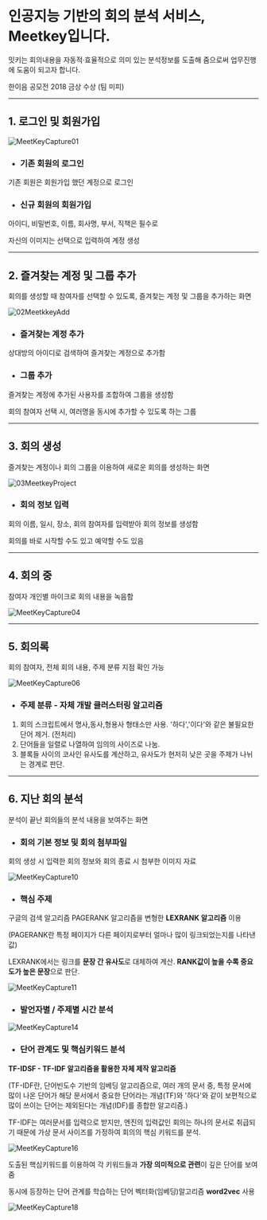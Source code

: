 # 인공지능 기반의 회의 분석 서비스, Meetkey입니다.

밋키는 회의내용을 자동적·효율적으로 의미 있는 분석정보를 도출해 줌으로써 업무진행에 도움이 되고자 합니다.

한이음 공모전 2018 금상 수상 (팀 미피)

***
## 1. 로그인 및 회원가입

![MeetKeyCapture01](https://user-images.githubusercontent.com/39908077/57983074-d63d6700-7a88-11e9-86ce-b9983c74dd08.png)


* ### 기존 회원의 로그인
기존 회원은 회원가입 했던 계정으로 로그인

* ### 신규 회원의 회원가입
아이디, 비밀번호, 이름, 회사명, 부서, 직책은 필수로

자신의 이미지는 선택으로 입력하여 계정 생성

***
## 2. 즐겨찾는 계정 및 그룹 추가
회의를 생성할 때 참여자를 선택할 수 있도록, 즐겨찾는 계정 및 그룹을 추가하는 화면

![02MeetkkeyAdd](https://user-images.githubusercontent.com/39908077/57983489-6382ba80-7a8d-11e9-9101-8a45e3f212e5.png)

* ### 즐겨찾는 계정 추가
상대방의 아이디로 검색하여 즐겨찾는 계정으로 추가함

* ### 그룹 추가
즐겨찾는 계정에 추가된 사용자를 조합하여 그룹을 생성함

회의 참여자 선택 시, 여러명을 동시에 추가할 수 있도록 하는 그룹

***
## 3. 회의 생성
즐겨찾는 계정이나 회의 그룹을 이용하여 새로운 회의를 생성하는 화면

![03MeetkeyProject](https://user-images.githubusercontent.com/39908077/57983508-8dd47800-7a8d-11e9-88f1-0da9d4c1735e.png)

* ### 회의 정보 입력
회의 이름, 일시, 장소, 회의 참여자를 입력받아 회의 정보를 생성함

회의를 바로 시작할 수도 있고 예약할 수도 있음

***
## 4. 회의 중
참여자 개인별 마이크로 회의 내용을 녹음함

![MeetKeyCapture04](https://user-images.githubusercontent.com/39908077/57983118-36340d80-7a89-11e9-8aa0-f15147eb301b.png)

***
## 5. 회의록
회의 참여자, 전체 회의 내용, 주제 분류 지점 확인 가능

![MeetKeyCapture06](https://user-images.githubusercontent.com/39908077/57983128-5794f980-7a89-11e9-996e-70583fa10798.png)

* ### 주제 분류 - 자체 개발 클러스터링 알고리즘
1. 회의 스크립트에서 명사,동사,형용사 형태소만 사용. '하다','이다'와 같은 불필요한 단어 제거. (전처리)
2. 단어들을 일렬로 나열하여 임의의 사이즈로 나눔.
3. 블록들 사이의 코사인 유사도를 계산하고, 유사도가 현저히 낮은 곳을 주제가 나뉘는 경계로 판단.

***
## 6. 지난 회의 분석
분석이 끝난 회의들의 분석 내용을 보여주는 화면

* ### 회의 기본 정보 및 회의 첨부파일
회의 생성 시 입력한 회의 정보와 회의 종료 시 첨부한 이미지 자료

![MeetKeyCapture10](https://user-images.githubusercontent.com/39908077/57983143-7dba9980-7a89-11e9-9cb8-2dcdb73b43e8.png)

* ### 핵심 주제
구글의 검색 알고리즘 PAGERANK 알고리즘을 변형한 **LEXRANK 알고리즘** 이용

(PAGERANK란 특정 페이지가 다른 페이지로부터 얼마나 많이 링크되었는지를 나타낸 값)

LEXRANK에서는 링크를 **문장 간 유사도**로 대체하여 계산. **RANK값이 높을 수록 중요도가 높은 문장**으로 판단.

![MeetKeyCapture11](https://user-images.githubusercontent.com/39908077/57983165-b195bf00-7a89-11e9-987c-581896016310.png)

* ### 발언자별 / 주제별 시간 분석

![MeetKeyCapture14](https://user-images.githubusercontent.com/39908077/57983174-d2f6ab00-7a89-11e9-8aa9-7b3e4f48bad5.png)


* ### 단어 관계도 및 핵심키워드 분석

**TF-IDSF - TF-IDF 알고리즘을 활용한 자체 제작 알고리즘**

(TF-IDF란, 단어빈도수 기반의 임베딩 알고리즘으로, 여러 개의 문서 중, 특정 문서에 많이 나온 단어가 해당 문서에서 중요한 단어라는 개념(TF)와 '하다'와 같이 보편적으로 많이 쓰이는 단어는 제외된다는 개념(IDF)를 종합한 알고리즘.)

TF-IDF는 여러문서를 입력으로 받지만, 엔진의 입력값인 회의는 하나의 문서로 취급되기 때문에 가상 문서 사이즈를 가정하여 회의의 핵심 키워드를 분석.

![MeetKeyCapture16](https://user-images.githubusercontent.com/39908077/57983207-20731800-7a8a-11e9-8bdb-a913b034bb62.png)

도출된 핵심키워드를 이용하여 각 키워드들과 **가장 의미적으로 관련**이 깊은 단어를 보여줌

동시에 등장하는 단어 관계를 학습하는 단어 벡터화(임베딩)알고리즘 **word2vec** 사용

![MeetKeyCapture18](https://user-images.githubusercontent.com/39908077/57983227-6203c300-7a8a-11e9-9a25-d7bfb63f24da.png)


